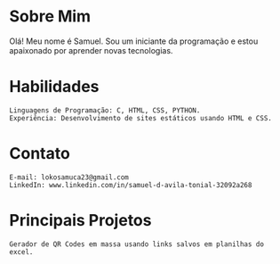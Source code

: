 # Sobre Mim
Olá! Meu nome é Samuel. Sou um iniciante da programação e estou apaixonado por aprender novas tecnologias.


# Habilidades
```
Linguagens de Programação: C, HTML, CSS, PYTHON.
Experiência: Desenvolvimento de sites estáticos usando HTML e CSS.
```

# Contato
```
E-mail: lokosamuca23@gmail.com
LinkedIn: www.linkedin.com/in/samuel-d-avila-tonial-32092a268
```

# Principais Projetos
```
Gerador de QR Codes em massa usando links salvos em planilhas do excel.
```

<!---
SLUK06/SLUK06 is a ✨ special ✨ repository because its `README.md` (this file) appears on your GitHub profile.
You can click the Preview link to take a look at your changes.
--->

